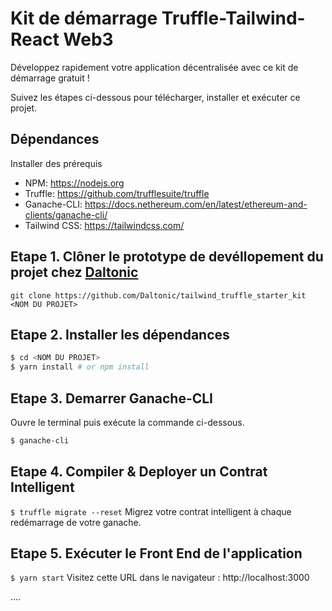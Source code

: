 # Kit de démarrage Truffle-Tailwind-React Web3
Développez rapidement votre application décentralisée avec ce kit de démarrage gratuit !

Suivez les étapes ci-dessous pour télécharger, installer et exécuter ce projet.

## Dépendances
Installer des prérequis
- NPM: https://nodejs.org
- Truffle: https://github.com/trufflesuite/truffle
- Ganache-CLI: https://docs.nethereum.com/en/latest/ethereum-and-clients/ganache-cli/
- Tailwind CSS: https://tailwindcss.com/


## Etape 1. Clôner le prototype de devéllopement du projet chez <a href="https://github.com/Daltonic/tailwind_truffle_starter_kit" target="_blank">Daltonic</a>
`git clone https://github.com/Daltonic/tailwind_truffle_starter_kit <NOM DU PROJET>`

## Etape 2. Installer les dépendances
```sh
$ cd <NOM DU PROJET>
$ yarn install # or npm install
```
## Etape 3. Demarrer Ganache-CLI
Ouvre le terminal puis exécute la commande ci-dessous.
```sh
$ ganache-cli
```

## Etape 4. Compiler & Deployer un Contrat Intelligent 
`$ truffle migrate --reset`
Migrez votre contrat intelligent à chaque redémarrage de votre ganache.

## Etape 5. Exécuter le Front End de l'application
`$ yarn start`
Visitez cette URL dans le navigateur : http://localhost:3000


....
